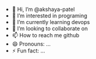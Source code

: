 - 👋 Hi, I’m @akshaya-patel
- 👀 I’m interested in programing
- 🌱 I’m currently learning devops
- 💞️ I’m looking to collaborate on 
- 📫 How to reach me github
- 😄 Pronouns: ...
- ⚡ Fun fact: ...

<!---
akshaya-patel/akshaya-patel is a ✨ special ✨ repository because its `README.md` (this file) appears on your GitHub profile.
You can click the Preview link to take a look at your changes.
--->
